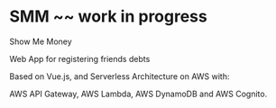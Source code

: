 # SMM ~~ work in progress
Show Me Money

Web App for registering friends debts

Based on Vue.js, and Serverless Architecture on AWS with:

AWS API Gateway, AWS Lambda, AWS DynamoDB and AWS Cognito.
